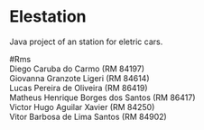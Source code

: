 # Elestation
Java project of an station for eletric cars.

#Rms <br />
Diego Caruba do Carmo (RM 84197)<br />
Giovanna Granzote Ligeri (RM 84614)<br />
Lucas Pereira de Oliveira (RM 86419)<br />
Matheus Henrique Borges dos Santos (RM 86417)<br />
Victor Hugo Aguilar Xavier (RM 84250)<br />
Vitor Barbosa de Lima Santos (RM 84902)

